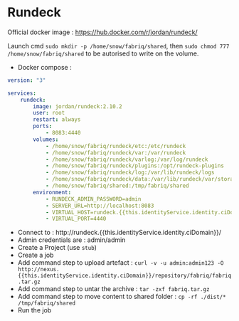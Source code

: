 Rundeck
============

Official docker image : https://hub.docker.com/r/jordan/rundeck/

Launch cmd `sudo mkdir -p /home/snow/fabriq/shared`, then `sudo chmod 777 /home/snow/fabriq/shared` to be autorised to write on the volume.  

* Docker compose :

```yml
version: "3"

services:
    rundeck:
        image: jordan/rundeck:2.10.2
        user: root
        restart: always
        ports:
            - 8083:4440
        volumes:
            - /home/snow/fabriq/rundeck/etc:/etc/rundeck
            - /home/snow/fabriq/rundeck/var:/var/rundeck
            - /home/snow/fabriq/rundeck/varlog:/var/log/rundeck
            - /home/snow/fabriq/rundeck/plugins:/opt/rundeck-plugins
            - /home/snow/fabriq/rundeck/log:/var/lib/rundeck/logs
            - /home/snow/fabriq/rundeck/data:/var/lib/rundeck/var/storage
            - /home/snow/fabriq/shared:/tmp/fabriq/shared
        environment:
            - RUNDECK_ADMIN_PASSWORD=admin
            - SERVER_URL=http://localhost:8083
            - VIRTUAL_HOST=rundeck.{{this.identityService.identity.ciDomain}}
            - VIRTUAL_PORT=4440  
```

* Connect to : http://rundeck.{{this.identityService.identity.ciDomain}}/
* Admin credentials are : admin/admin
* Create a Project (use `stub`)
* Create a job
* Add command step to upload artefact : `curl -v -u admin:admin123 -O http://nexus.{{this.identityService.identity.ciDomain}}/repository/fabriq/fabriq.tar.gz`
* Add command step to untar the archive : `tar -zxf fabriq.tar.gz`
* Add command step to move content to shared folder : `cp -rf ./dist/* /tmp/fabriq/shared`
* Run the job